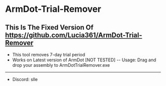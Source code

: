 # ArmDot-Trial-Remover
## This Is The Fixed Version Of https://github.com/Lucia361/ArmDot-Trial-Remover
- This tool removes 7-day trial period
- Works on Latest version of ArmDot [NOT TESTED]
--
Usage: 
Drag and drop your assembly to ArmDotTrialRemover.exe 
----
- Discord: slle

